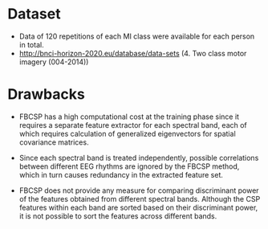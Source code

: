 # Dataset
- Data of 120 repetitions of each MI class were available for each person in total.
- http://bnci-horizon-2020.eu/database/data-sets (4. Two class motor imagery (004-2014))

# Drawbacks
- FBCSP has a high computational cost at the training phase since
it requires a separate feature extractor for each spectral band,
each of which requires calculation of generalized eigenvectors
for spatial covariance matrices.

- Since each spectral band is treated independently, possible correlations 
between different EEG rhythms are ignored by the FBCSP method, 
which in turn causes redundancy in the extracted feature set.

- FBCSP does not provide any measure for comparing discriminant 
power of the features obtained from different spectral bands. 
Although the CSP features within each band are sorted based on 
their discriminant power, it is not possible to sort the features
across different bands.